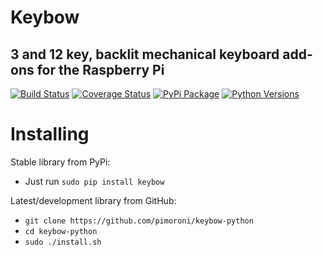 # Keybow
## 3 and 12 key, backlit mechanical keyboard add-ons for the Raspberry Pi

[![Build Status](https://travis-ci.com/pimoroni/keybow-python.svg?branch=master)](https://travis-ci.com/pimoroni/keybow-python)
[![Coverage Status](https://coveralls.io/repos/github/pimoroni/keybow-python/badge.svg?branch=master)](https://coveralls.io/github/pimoroni/keybow-python?branch=master)
[![PyPi Package](https://img.shields.io/pypi/v/keybow.svg)](https://pypi.python.org/pypi/keybow)
[![Python Versions](https://img.shields.io/pypi/pyversions/keybow.svg)](https://pypi.python.org/pypi/keybow)

# Installing

Stable library from PyPi:

* Just run `sudo pip install keybow`

Latest/development library from GitHub:

* `git clone https://github.com/pimoroni/keybow-python`
* `cd keybow-python`
* `sudo ./install.sh`

